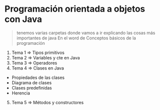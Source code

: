 # Programación orientada a objetos con Java
>  tenemos varias carpetas donde vamos a ir explicando las cosas más importantes de java 
> En el word de Conceptos básicos de la programación
1. Tema 1 => Tipos primitivos
2. Tema 2 => Variables y cte en Java
3. Tema 3 => Operadores
4. Tema 4 => Clases en Java
  - Propiedades de las clases
  - Diagrama de clases
  - Clases predefinidas
  - Herencia
5. Tema 5 => Métodos y constructores 
